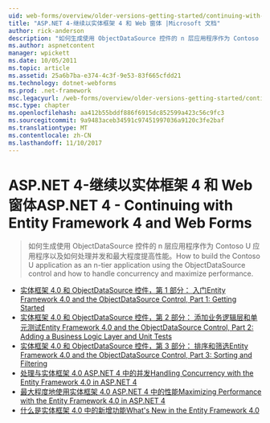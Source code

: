 ```yaml
---
uid: web-forms/overview/older-versions-getting-started/continuing-with-ef/index
title: "ASP.NET 4-继续以实体框架 4 和 Web 窗体 |Microsoft 文档"
author: rick-anderson
description: "如何生成使用 ObjectDataSource 控件的 n 层应用程序作为 Contoso U 应用程序以及如何处理并发和最大程度提高性能。"
ms.author: aspnetcontent
manager: wpickett
ms.date: 10/05/2011
ms.topic: article
ms.assetid: 25a6b7ba-e374-4c3f-9e53-83f665cfdd21
ms.technology: dotnet-webforms
ms.prod: .net-framework
msc.legacyurl: /web-forms/overview/older-versions-getting-started/continuing-with-ef
msc.type: chapter
ms.openlocfilehash: aa412b55bddf886f6915dc852599a423c56c9fc3
ms.sourcegitcommit: 9a9483aceb34591c97451997036a9120c3fe2baf
ms.translationtype: MT
ms.contentlocale: zh-CN
ms.lasthandoff: 11/10/2017
---
```

<a name="aspnet-4---continuing-with-entity-framework-4-and-web-forms"></a><span data-ttu-id="d8233-103">ASP.NET 4-继续以实体框架 4 和 Web 窗体</span><span class="sxs-lookup"><span data-stu-id="d8233-103">ASP.NET 4 - Continuing with Entity Framework 4 and Web Forms</span></span>
====================
> <span data-ttu-id="d8233-104">如何生成使用 ObjectDataSource 控件的 n 层应用程序作为 Contoso U 应用程序以及如何处理并发和最大程度提高性能。</span><span class="sxs-lookup"><span data-stu-id="d8233-104">How to build the Contoso U application as an n-tier application using the ObjectDataSource control and how to handle concurrency and maximize performance.</span></span>


- [<span data-ttu-id="d8233-105">实体框架 4.0 和 ObjectDataSource 控件，第 1 部分： 入门</span><span class="sxs-lookup"><span data-stu-id="d8233-105">Entity Framework 4.0 and the ObjectDataSource Control, Part 1: Getting Started</span></span>](using-the-entity-framework-and-the-objectdatasource-control-part-1-getting-started.md)
- [<span data-ttu-id="d8233-106">实体框架 4.0 和 ObjectDataSource 控件，第 2 部分： 添加业务逻辑层和单元测试</span><span class="sxs-lookup"><span data-stu-id="d8233-106">Entity Framework 4.0 and the ObjectDataSource Control, Part 2: Adding a Business Logic Layer and Unit Tests</span></span>](using-the-entity-framework-and-the-objectdatasource-control-part-2-adding-a-business-logic-layer-and-unit-tests.md)
- [<span data-ttu-id="d8233-107">实体框架 4.0 和 ObjectDataSource 控件，第 3 部分： 排序和筛选</span><span class="sxs-lookup"><span data-stu-id="d8233-107">Entity Framework 4.0 and the ObjectDataSource Control, Part 3: Sorting and Filtering</span></span>](using-the-entity-framework-and-the-objectdatasource-control-part-3-sorting-and-filtering.md)
- [<span data-ttu-id="d8233-108">处理与实体框架 4.0 ASP.NET 4 中的并发</span><span class="sxs-lookup"><span data-stu-id="d8233-108">Handling Concurrency with the Entity Framework 4.0 in ASP.NET 4</span></span>](handling-concurrency-with-the-entity-framework-in-an-asp-net-web-application.md)
- [<span data-ttu-id="d8233-109">最大程度地使用实体框架 4.0 ASP.NET 4 中的性能</span><span class="sxs-lookup"><span data-stu-id="d8233-109">Maximizing Performance with the Entity Framework 4.0 in ASP.NET 4</span></span>](maximizing-performance-with-the-entity-framework-in-an-asp-net-web-application.md)
- [<span data-ttu-id="d8233-110">什么是实体框架 4.0 中的新增功能</span><span class="sxs-lookup"><span data-stu-id="d8233-110">What's New in the Entity Framework 4.0</span></span>](what-s-new-in-the-entity-framework-4.md)
